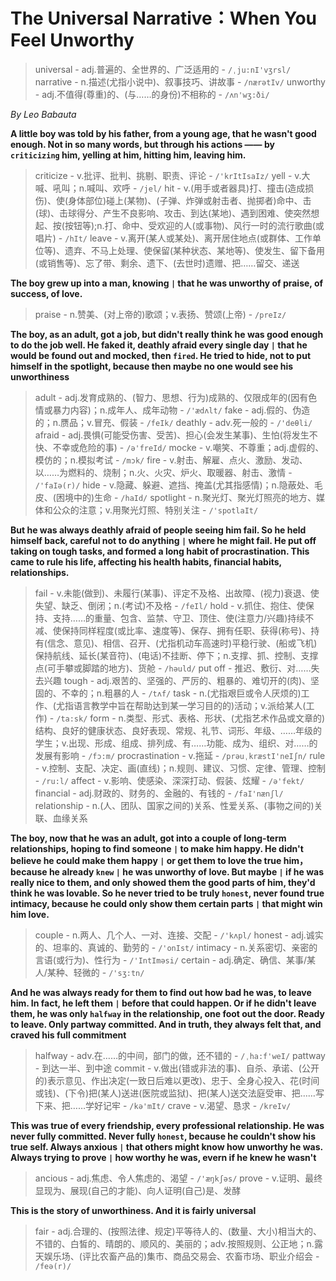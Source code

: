 # The Universal Narrative：When You Feel Unworthy

> universal - adj.普遍的、全世界的、广泛适用的 - `/ˌju:nI'vʒrsl/`
> narrative - n.描述(尤指小说中)、叙事技巧、讲故事 - `/nærətIv/`
> unworthy - adj.不值得(尊重)的、(与……的身份)不相称的 - `/ʌn'wʒ:ði/`

_By Leo Babauta_

**A little boy was told by his father, from a young age, that he wasn't good enough. Not in so many words, but through his actions —— by `criticizing` him, yelling at him, hitting him, leaving him.**

> criticize - v.批评、批判、挑剔、职责、评论 - `/'krItIsaIz/`
> yell - v.大喊、吼叫；n.喊叫、欢呼 - `/jel/`
> hit - v.(用手或者器具)打、撞击(造成损伤)、使(身体部位)碰上(某物)、(子弹、炸弹或射击者、抛掷者)命中、击(球)、击球得分、产生不良影响、攻击、到达(某地)、遇到困难、使突然想起、按(按钮等);n.打、命中、受欢迎的人(或事物)、风行一时的流行歌曲(或唱片) - `/hIt/`
> leave - v.离开(某人或某处)、离开居住地点(或群体、工作单位等)、遗弃、不马上处理、使保留(某种状态、某地等)、使发生、留下备用(或销售等)、忘了带、剩余、遗下、(去世时)遗赠、把……留交、递送

**The boy grew up into a man, knowing `|` that he was unworthy of praise, of success, of love.**

> praise - n.赞美、(对上帝的)歌颂；v.表扬、赞颂(上帝) - `/preIz/`

**The boy, as an adult, got a job, but didn't really think he was good enough to do the job well. He faked it, deathly afraid every single day `|` that he would be found out and mocked, then `fired`. He tried to hide, not to put himself in the spotlight, because then maybe no one would see his unworthiness**

> adult - adj.发育成熟的、(智力、思想、行为)成熟的、仅限成年的(因有色情或暴力内容)；n.成年人、成年动物 - `/'ædʌlt/`
> fake - adj.假的、伪造的；n.赝品；v.冒充、假装 - `/feIk/`
> deathly - adv.死一般的 - `/'deθli/`
> afraid - adj.畏惧(可能受伤害、受苦)、担心(会发生某事)、生怕(将发生不快、不幸或危险的事) - `/ə'freId/`
> mocke - v.嘲笑、不尊重；adj.虚假的、模仿的；n.模拟考试 - `/mɔk/`
> fire - v.射击、解雇、点火、激励、发动、以……为燃料的、烧制；n.火、火灾、炉火、取暖器、射击、激情 - `/'faIə(r)/`
> hide - v.隐藏、躲避、遮挡、掩盖(尤其指感情)；n.隐蔽处、毛皮、(困境中的)生命 - `/haId/`
> spotlight - n.聚光灯、聚光灯照亮的地方、媒体和公众的注意；v.用聚光灯照、特别关注 - `/'spotlaIt/`

**But he was always deathly afraid of people seeing him fail. So he held himself back, careful not to do anything `|` where he might fail. He put off taking on tough tasks, and formed a long habit of procrastination. This came to rule his life, affecting his health habits, financial habits, relationships.**

> fail - v.未能(做到)、未履行(某事)、评定不及格、出故障、(视力)衰退、使失望、缺乏、倒闭；n.(考试)不及格 - `/feIl/`
> hold - v.抓住、抱住、使保持、支持……的重量、包含、监禁、守卫、顶住、使(注意力/兴趣)持续不减、使保持同样程度(或比率、速度等)、保存、拥有任职、获得(称号)、持有(信念、意见)、相信、召开、(尤指机动车高速时)平稳行驶、(船或飞机)保持航线、延长(某音符)、(电话)不挂断、停下；n.支撑、抓、控制、支撑点(可手攀或脚踏的地方)、货舱 - `/həuld/`
> put off - 推迟、敷衍、对……失去兴趣
> tough - adj.艰苦的、坚强的、严厉的、粗暴的、难切开的(肉)、坚固的、不幸的；n.粗暴的人 - `/tʌf/`
> task - n.(尤指艰巨或令人厌烦的)工作、(尤指语言教学中旨在帮助达到某一学习目的的)活动；v.派给某人(工作) - `/ta:sk/`
> form - n.类型、形式、表格、形状、(尤指艺术作品或文章的)结构、良好的健康状态、良好表现、常规、礼节、词形、年级、……年级的学生；v.出现、形成、组成、排列成、有……功能、成为、组织、对……的发展有影响 - `/fɔ:m/`
> procrastination - v.拖延 - `/prəuˌkræstI'neIʃn/`
> rule - v.控制、支配、决定、画(直线)；n.规则、建议、习惯、定律、管理、控制 - `/ru:l/`
> affect - v.影响、使感染、深深打动、假装、炫耀 - `/ə'fekt/`
> financial - adj.财政的、财务的、金融的、有钱的 - `/faI'nænʃl/`
> relationship - n.(人、团队、国家之间的)关系、性爱关系、(事物之间的)关联、血缘关系

**The boy, now that he was an adult, got into a couple of long-term relationships, hoping to find someone `|` to make him happy. He didn't believe he could make them happy `|` or get them to love the true him， because he already `knew` `|` he was unworthy of love. But maybe `|` if he was really nice to them, and only showed them the good parts of him, they'd think he was lovable. So he never tried to be truly `honest`, never found true intimacy, because he could only show them certain parts `|` that might win him love.**

> couple - n.两人、几个人、一对、连接、交配 - `/'kʌpl/`
> honest - adj.诚实的、坦率的、真诚的、勤劳的 - `/'onIst/`
> intimacy - n.关系密切、亲密的言语(或行为)、性行为 - `/'IntIməsi/`
> certain - adj.确定、确信、某事/某人/某种、轻微的 - `/'sʒ:tn/`

**And he was always ready for them to find out how bad he was, to leave him. In fact, he left them `|` before that could happen. Or if he didn't leave them, he was only `halfway` in the relationship, one foot out the door. Ready to leave. Only partway committed. And in truth, they always felt that, and craved his full commitment**

> halfway - adv.在……的中间，部门的做，还不错的 - `/ˌha:f'weI/`
> pattway - 到达一半、到中途
> commit - v.做出(错或非法的事)、自杀、承诺、(公开的)表示意见、作出决定(一致日后难以更改)、忠于、全身心投入、花(时间或钱)、(下令)把(某人)送进(医院或监狱)、把(某人)送交法庭受审、把……写下来、把……学好记牢 - `/kə'mIt/`
> crave - v.渴望、恳求 - `/kreIv/`

**This was true of every friendship, every professional relationship. He was never fully committed. Never fully `honest`, because he couldn't show his true self. Always anxious `|` that others might know how unworthy he was. Always trying to prove `|` how worthy he was, evern if he knew he wasn't**

> ancious - adj.焦虑、令人焦虑的、渴望 - `/'æŋkʃəs/`
> prove - v.证明、最终显现为、展现(自己的才能)、向人证明(自己)是、发酵

**This is the story of unworthiness. And it is fairly universal**

> fair - adj.合理的、(按照法律、规定)平等待人的、(数量、大小)相当大的、不错的、白皙的、晴朗的、顺风的、美丽的；adv.按照规则、公正地；n.露天娱乐场、(评比农畜产品的)集市、商品交易会、农畜市场、职业介绍会 - `/feə(r)/`
